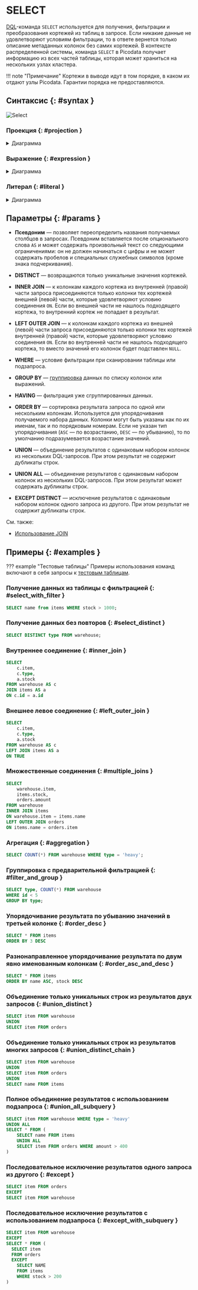 # SELECT

[DQL](dql.md)-команда `SELECT` используется для получения, фильтрации и
преобразования кортежей из таблиц в запросе. Если никакие данные не
удовлетворяют условиям фильтрации, то в ответе вернется только описание
метаданных колонок без самих кортежей. В контексте распределенной
системы, команда `SELECT` в Picodata получает информацию из всех частей
таблицы, которая может храниться на нескольких узлах кластера.

!!! note "Примечание"
    Кортежи в выводе идут в том порядке, в каком их
    отдают узлы Picodata. Гарантии порядка не предоставляются.

## Синтаксис {: #syntax }

![Select](../../images/ebnf/select.svg)

### Проекция {: #projection }

<details><summary>Диаграмма</summary><p>
![Expression](../../images/ebnf/projection.svg)
</p></details>

### Выражение {: #expression }

<details><summary>Диаграмма</summary><p>
![Expression](../../images/ebnf/expression.svg)
</p></details>

### Литерал {: #literal }

<details><summary>Диаграмма</summary><p>
![Literal](../../images/ebnf/literal.svg)
</p></details>

## Параметры {: #params }

* **Псевдоним** — позволяет переопределить названия получаемых столбцов
в запросах. Псевдоним вставляется после опционального слова `AS` и может
содержать произвольный текст со следующими ограничениями: он не должен
начинаться с цифры и не может содержать пробелов и специальных служебных
символов (кроме знака подчеркивания).

* **DISTINCT** — возвращаются только уникальные значения кортежей.

* **INNER JOIN** — к колонкам каждого кортежа из внутренней (правой)
  части запроса присоединяются только колонки тех кортежей внешней
  (левой) части, которые удовлетворяют условию соединения `ON`. Если во
  внешней части не нашлось подходящего кортежа, то внутренний кортеж не
  попадает в результат.

* **LEFT OUTER JOIN** — к колонкам каждого кортежа из внешней (левой)
  части запроса присоединяются только колонки тех кортежей внутренней
  (правой) части, которые удовлетворяют условию соединения `ON`. Если во
  внутренней части не нашлось подходящего кортежа, то вместо значений
  его колонок будет подставлен `NULL`.

* **WHERE** — условие фильтрации при сканировании таблицы или
  подзапроса.

* **GROUP BY** — [группировка](aggregate.md) данных по списку колонок
  или выражений.

* **HAVING** — фильтрация уже сгруппированных данных.

* **ORDER BY** — сортировка результата запроса по одной или нескольким
  колонкам. Используется для упорядочивания получаемого набора данных.
  Колонки могут быть указаны как по их именам, так и по порядковым
  номерам. Если не указан тип упорядочивания (`ASC` — по возрастанию,
  `DESC` — по убыванию), то по умолчанию подразумевается возрастание
  значений.

* **UNION** — объединение результатов с одинаковым набором колонок
  из нескольких DQL-запросов. При этом результат не содержит
  дубликаты строк.

* **UNION ALL** — объединение результатов с одинаковым набором колонок
  из нескольких DQL-запросов. При этом результат может содержать
  дубликаты строк.

* **EXCEPT DISTINCT** — исключение результатов с одинаковым набором
  колонок одного запроса из другого. При этом результат не содержит
  дубликаты строк.

См. также:

- [Использование JOIN](join.md)

## Примеры  {: #examples }

??? example "Тестовые таблицы"
    Примеры использования команд включают в себя запросы к [тестовым
    таблицам](../legend.md).

### Получение данных из таблицы с фильтрацией {: #select_with_filter }

```sql
SELECT name from items WHERE stock > 1000;
```

### Получение данных без повторов {: #select_distinct }

```sql
SELECT DISTINCT type FROM warehouse;
```

### Внутреннее соединение {: #inner_join }

```sql
SELECT
    c.item,
    c.type,
    a.stock
FROM warehouse AS c
JOIN items AS a
ON c.id = a.id
```

### Внешнее левое соединение {: #left_outer_join }

```sql
SELECT
    c.item,
    c.type,
    a.stock
FROM warehouse AS c
LEFT JOIN items AS a
ON TRUE
```

### Множественные соединения {: #multiple_joins }

```sql
SELECT
    warehouse.item,
    items.stock,
    orders.amount
FROM warehouse
INNER JOIN items
ON warehouse.item = items.name
LEFT OUTER JOIN orders
ON items.name = orders.item
```

### Агрегация {: #aggregation }

```sql
SELECT COUNT(*) FROM warehouse WHERE type = 'heavy';
```

### Группировка с предварительной фильтрацией {: #filter_and_group }

```sql
SELECT type, COUNT(*) FROM warehouse
WHERE id < 5
GROUP BY type;
```

<!--
### Группировка с последующей фильтрацией по сгруппированным данным {: #group_and_filter }

```sql
SELECT type, COUNT(*) as c FROM warehouse
GROUP BY type
HAVING c > 3;

sbroad: column with name "C" not found
```
-->

### Упорядочивание результата по убыванию значений в третьей колонке {: #order_desc }

```sql
SELECT * FROM items
ORDER BY 3 DESC
```

### Разнонаправленное упорядочивание результата по двум явно именованным колонкам {: #order_asc_and_desc }

```sql
SELECT * FROM items
ORDER BY name ASC, stock DESC
```

### Объединение только уникальных строк из результатов двух запросов {: #union_distinct }

```sql
SELECT item FROM warehouse
UNION
SELECT item FROM orders
```

### Объединение только уникальных строк из результатов многих запросов {: #union_distinct_chain }

```sql
SELECT item FROM warehouse
UNION
SELECT item FROM orders
UNION
SELECT name FROM items
```

### Полное объединение результатов с использованием подзапроса {: #union_all_subquery }

```sql
SELECT item FROM warehouse WHERE type = 'heavy'
UNION ALL
SELECT * FROM (
    SELECT name FROM items
    UNION ALL
    SELECT item FROM orders WHERE amount > 400
)
```

### Последовательное исключение результатов одного запроса из другого {: #except }

```sql
SELECT item FROM orders
EXCEPT
SELECT item FROM warehouse
```

### Последовательное исключение результатов с использованием подзапроса {: #except_with_subquery }

```sql
SELECT item FROM warehouse
EXCEPT
SELECT * FROM (
  SELECT item
  FROM orders
  EXCEPT
    SELECT NAME
    FROM items
    WHERE stock > 200
)
```

